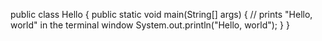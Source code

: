 public class Hello {
        public static void main(String[] args) {
                // prints "Hello, world" in the terminal window
                System.out.println("Hello, world");
        }
}
